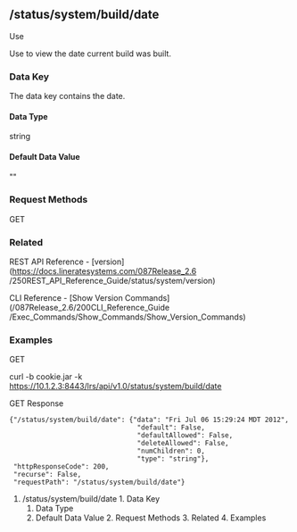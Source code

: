 ## /status/system/build/date

Use

Use to view the date current build was built.

### Data Key

The data key contains the date.

#### Data Type

string

#### Default Data Value

""

### Request Methods

GET

### Related

REST API Reference - [version](https://docs.lineratesystems.com/087Release_2.6
/250REST_API_Reference_Guide/status/system/version)

CLI Reference - [Show Version Commands](/087Release_2.6/200CLI_Reference_Guide
/Exec_Commands/Show_Commands/Show_Version_Commands)

### Examples

GET

curl -b cookie.jar -k
https://10.1.2.3:8443/lrs/api/v1.0/status/system/build/date

GET Response

    
    {"/status/system/build/date": {"data": "Fri Jul 06 15:29:24 MDT 2012",
                                    "default": False,
                                    "defaultAllowed": False,
                                    "deleteAllowed": False,
                                    "numChildren": 0,
                                    "type": "string"},
     "httpResponseCode": 200,
     "recurse": False,
     "requestPath": "/status/system/build/date"}
    

  1. /status/system/build/date
    1. Data Key
      1. Data Type
      2. Default Data Value
    2. Request Methods
    3. Related
    4. Examples

